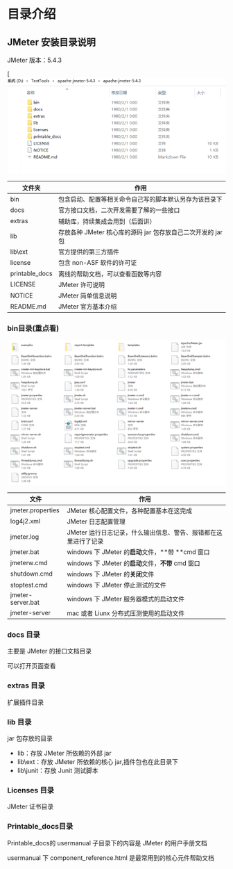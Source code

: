 # 目录介绍

## JMeter 安装目录说明

JMeter 版本：5.4.3

[![img](./images/content.png)

| 文件夹         | 作用                                                         |
| -------------- | ------------------------------------------------------------ |
| bin            | 包含启动、配置等相关命令自己写的脚本默认另存为该目录下       |
| docs           | 官方接口文档，二次开发需要了解的一些接口                     |
| extras         | 辅助库，持续集成会用到（后面讲）                             |
| lib            | 存放各种 JMeter 核心库的源码 jar 包存放自己二次开发的 jar 包 |
| lib\ext        | 官方提供的第三方插件                                         |
| license        | 包含 non-ASF 软件的许可证                                    |
| printable_docs | 离线的帮助文档，可以查看函数等内容                           |
| LICENSE        | JMeter 许可说明                                              |
| NOTICE         | JMeter 简单信息说明                                          |
| README.md      | JMeter 官方基本介绍                                          |

### bin目录(重点看)

![img1](./images/bin.png)

| 文件              | 作用                                                         |
| ----------------- | ------------------------------------------------------------ |
| jmeter.properties | JMeter 核心配置文件，各种配置基本在这完成                    |
| log4j2.xml        | JMeter 日志配置管理                                          |
| jmeter.log        | JMeter 运行日志记录，什么输出信息、警告、报错都在这里进行了记录 |
| jmeter.bat        | windows 下 JMeter 的**启动**文件，**带 **cmd 窗口            |
| jmeterw.cmd       | windows 下 JMeter 的**启动**文件，**不带** cmd 窗口          |
| shutdown.cmd      | windows 下 JMeter 的**关闭**文件                             |
| stoptest.cmd      | windows 下 JMeter 停止测试的文件                             |
| jmeter-server.bat | windows 下 JMeter 服务器模式的启动文件                       |
| jmeter-server     | mac 或者 Liunx 分布式压测使用的启动文件                      |

### docs 目录

主要是 JMeter 的接口文档目录

可以打开页面查看

### extras 目录

扩展插件目录

### lib 目录

jar 包存放的目录

- lib：存放 JMeter 所依赖的外部 jar
- lib\ext：存放 JMeter 所依赖的核心 jar,插件包也在此目录下
- lib\junit：存放 Junit 测试脚本

### Licenses 目录

JMeter 证书目录

### Printable_docs目录

Printable_docs的 usermanual 子目录下的内容是 JMeter 的用户手册文档

usermanual 下 component_reference.html 是最常用到的核心元件帮助文档

